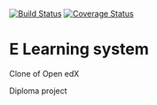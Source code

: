 [![Build Status](https://travis-ci.org/Cybran111/Learning-system.svg?branch=master)](https://travis-ci.org/Cybran111/Learning-system) [![Coverage Status](https://coveralls.io/repos/Cybran111/Learning-system/badge.svg?branch=master)](https://coveralls.io/r/Cybran111/Learning-system?branch=master)


E Learning system
=================
Clone of Open edX

Diploma project
